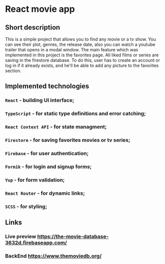 # React movie app

## Short description

This is a simple project that allows you to find any movie or a tv show. You can see their plot, genres, the release date, also you can watch a youtube trailer that opens in a modal window. The main feature which was implemented in this project is the favorites page. All liked films or series are saving in the firestore database. To do this, user has to create an account or log in if it already exists, and he'll be able to add any picture to the favorites section.

## Implemented technologies

### `React` - building UI interface;
### `TypeScript` - for static type definitions and error catching;
### `React Context API` - for state managment;
### `Firestore` - for saving favorites movies or tv series;
### `Firebase` - for user authentication;
### `Formik` - for login and signup forms;
### `Yup` - for form validation;
### `React Router` - for dynamic links;
### `SCSS` - for styling;

## Links
### Live preview https://the-movie-database-3632d.firebaseapp.com/
### BackEnd https://www.themoviedb.org/
